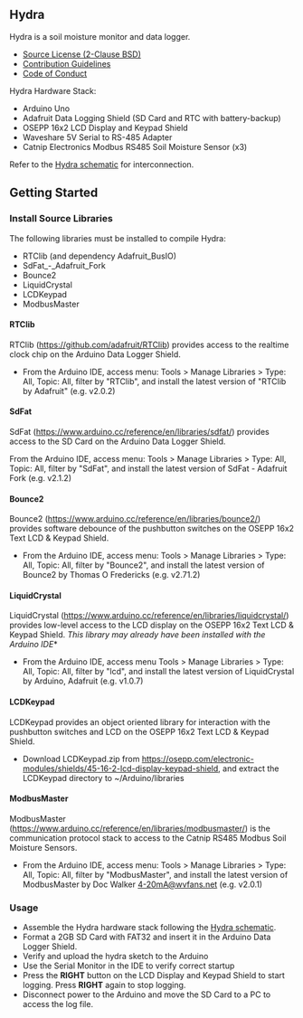 ## **Hydra**

Hydra is a soil moisture monitor and data logger.

* [Source License (2-Clause BSD)](doc/LICENSE.md)
* [Contribution Guidelines](doc/CONTRIBUTING.md)
* [Code of Conduct](doc/CODE_OF_CONDUCT.md)

Hydra Hardware Stack:

  * Arduino Uno
  * Adafruit Data Logging Shield (SD Card and RTC with battery-backup)
  * OSEPP 16x2 LCD Display and Keypad Shield
  * Waveshare 5V Serial to RS-485 Adapter
  * Catnip Electronics Modbus RS485 Soil Moisture Sensor (x3)

Refer to the [Hydra schematic](doc/Hydra-SCHEMATIC.pdf) for interconnection.


## Getting Started

### Install Source Libraries

The following libraries must be installed to compile Hydra:

* RTClib (and dependency Adafruit_BusIO)
* SdFat_-_Adafruit_Fork
* Bounce2
* LiquidCrystal
* LCDKeypad
* ModbusMaster

#### RTClib

RTClib (<https://github.com/adafruit/RTClib>) provides access to the realtime clock chip on the Arduino Data Logger Shield.

* From the Arduino IDE, access menu: Tools > Manage Libraries > Type: All, Topic: All, filter by "RTClib", and install the latest version of "RTClib by Adafruit" (e.g. v2.0.2)

#### SdFat

SdFat (<https://www.arduino.cc/reference/en/libraries/sdfat/>) provides access to the SD Card on the Arduino Data Logger Shield.

From the Arduino IDE, access menu: Tools > Manage Libraries > Type: All, Topic: All, filter by "SdFat", and install the latest version of SdFat - Adafruit Fork (e.g. v2.1.2)

#### Bounce2

Bounce2 (<https://www.arduino.cc/reference/en/libraries/bounce2/>) provides software debounce of the pushbutton switches on the OSEPP 16x2 Text LCD & Keypad Shield.

* From the Arduino IDE, access menu: Tools > Manage Libraries > Type: All, Topic: All, filter by "Bounce2", and install the latest version of Bounce2 by Thomas O Fredericks (e.g. v2.71.2)

#### LiquidCrystal

LiquidCrystal (<https://www.arduino.cc/reference/en/libraries/liquidcrystal/>) provides low-level access to the LCD display on the OSEPP 16x2 Text LCD & Keypad Shield. *This library may already have been installed with the Arduino IDE**

* From the Arduino IDE, access menu Tools > Manage Libraries > Type: All, Topic: All, filter by "lcd", and install the latest version of LiquidCrystal by Arduino, Adafruit (e.g. v1.0.7)

#### LCDKeypad

LCDKeypad provides an object oriented library for interaction with the pushbutton switches and LCD on the OSEPP 16x2 Text LCD & Keypad Shield.

* Download LCDKeypad.zip from <https://osepp.com/electronic-modules/shields/45-16-2-lcd-display-keypad-shield>, and extract the LCDKeypad directory to \~/Arduino/libraries

#### ModbusMaster

ModbusMaster (<https://www.arduino.cc/reference/en/libraries/modbusmaster/>) is the communication protocol stack to access to the Catnip RS485 Modbus Soil Moisture Sensors.

* From the Arduino IDE, access menu: Tools > Manage Libraries > Type: All, Topic: All, filter by "ModbusMaster", and install the latest version of ModbusMaster by Doc Walker 4-20mA@wvfans.net (e.g. v2.0.1)


### Usage

* Assemble the Hydra hardware stack following the [Hydra schematic](doc/Hydra-SCHEMATIC.pdf).
* Format a 2GB SD Card with FAT32 and insert it in the Arduino Data Logger Shield.
* Verify and upload the hydra sketch to the Arduino
* Use the Serial Monitor in the IDE to verify correct startup
* Press the **RIGHT** button on the LCD Display and Keypad Shield to start logging. Press **RIGHT** again to stop logging.
* Disconnect power to the Arduino and move the SD Card to a PC to access the log file.

